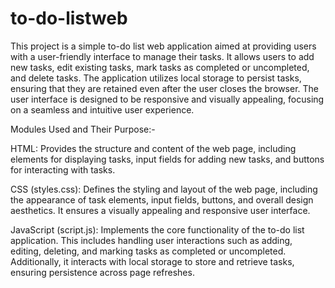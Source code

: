 # to-do-listweb
This project is a simple to-do list web application aimed at providing users with a user-friendly interface to manage their tasks. It allows users to add new tasks, edit existing tasks, mark tasks as completed or uncompleted, and delete tasks. The application utilizes local storage to persist tasks, ensuring that they are retained even after the user closes the browser. The user interface is designed to be responsive and visually appealing, focusing on a seamless and intuitive user experience.

Modules Used and Their Purpose:-

HTML: Provides the structure and content of the web page, including elements for displaying tasks, input fields for adding new tasks, and buttons for interacting with tasks.

CSS (styles.css): Defines the styling and layout of the web page, including the appearance of task elements, input fields, buttons, and overall design aesthetics. It ensures a visually appealing and responsive user interface.

JavaScript (script.js): Implements the core functionality of the to-do list application. This includes handling user interactions such as adding, editing, deleting, and marking tasks as completed or uncompleted. Additionally, it interacts with local storage to store and retrieve tasks, ensuring persistence across page refreshes.
